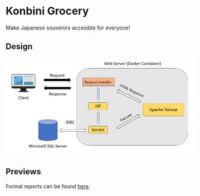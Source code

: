 # Konbini Grocery

Make Japanese souvenirs accesible for everyone!

## Design

![system design](./system_design.png)

## Previews

Formal reports can be found [here](./FinalReport.pdf).


